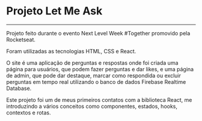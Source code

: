 # Projeto Let Me Ask


***
Projeto feito durante o evento Next Level Week #Together promovido pela Rocketseat.

Foram utilizadas as tecnologias HTML, CSS e React.

O site é uma aplicação de perguntas e respostas onde foi criada uma página para usuários, que podem fazer perguntas e dar likes, e uma página de admin, 
que pode dar destaque, marcar como respondida ou excluir perguntas em tempo real utilizando o banco de dados Firebase Realtime Database.

Este projeto foi um de meus primeiros contatos com a biblioteca React, me introduzindo a vários conceitos como componentes, estados, hooks, contextos e rotas.
